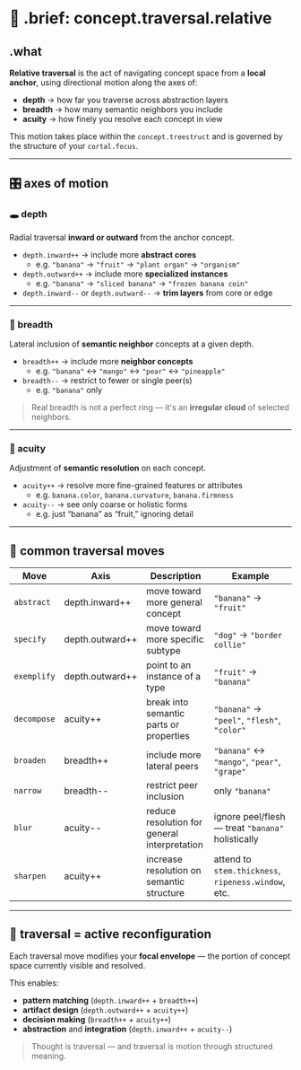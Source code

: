 # 🎯 .brief: concept.traversal.relative

## .what
**Relative traversal** is the act of navigating concept space from a **local anchor**, using directional motion along the axes of:

- **depth** → how far you traverse across abstraction layers
- **breadth** → how many semantic neighbors you include
- **acuity** → how finely you resolve each concept in view

This motion takes place within the `concept.treestruct` and is governed by the structure of your `cortal.focus`.

---

## 🎛️ axes of motion

### 🕳️ depth
Radial traversal **inward or outward** from the anchor concept.

- `depth.inward++` → include more **abstract cores**
  - e.g. `"banana"` → `"fruit"` → `"plant organ"` → `"organism"`
- `depth.outward++` → include more **specialized instances**
  - e.g. `"banana"` → `"sliced banana"` → `"frozen banana coin"`
- `depth.inward--` or `depth.outward--` → **trim layers** from core or edge

---

### 🔭 breadth
Lateral inclusion of **semantic neighbor** concepts at a given depth.

- `breadth++` → include more **neighbor concepts**
  - e.g. `"banana"` ↔ `"mango"` ↔ `"pear"` ↔ `"pineapple"`
- `breadth--` → restrict to fewer or single peer(s)
  - e.g. `"banana"` only

> Real breadth is not a perfect ring — it's an **irregular cloud** of selected neighbors.

---

### 🔬 acuity
Adjustment of **semantic resolution** on each concept.

- `acuity++` → resolve more fine-grained features or attributes
  - e.g. `banana.color`, `banana.curvature`, `banana.firmness`
- `acuity--` → see only coarse or holistic forms
  - e.g. just “banana” as “fruit,” ignoring detail

---

## 🧠 common traversal moves

| Move         | Axis       | Description                                   | Example                                              |
|--------------|------------|-----------------------------------------------|------------------------------------------------------|
| `abstract`   | depth.inward++  | move toward more general concept             | `"banana"` → `"fruit"`                               |
| `specify`    | depth.outward++ | move toward more specific subtype            | `"dog"` → `"border collie"`                          |
| `exemplify`  | depth.outward++ | point to an instance of a type               | `"fruit"` → `"banana"`                               |
| `decompose`  | acuity++        | break into semantic parts or properties      | `"banana"` → `"peel"`, `"flesh"`, `"color"`          |
| `broaden`    | breadth++       | include more lateral peers                   | `"banana"` ↔ `"mango"`, `"pear"`, `"grape"`          |
| `narrow`     | breadth--       | restrict peer inclusion                      | only `"banana"`                                      |
| `blur`       | acuity--        | reduce resolution for general interpretation | ignore peel/flesh — treat `"banana"` holistically    |
| `sharpen`    | acuity++        | increase resolution on semantic structure    | attend to `stem.thickness`, `ripeness.window`, etc.  |

---

## 🔁 traversal = active reconfiguration

Each traversal move modifies your **focal envelope** — the portion of concept space currently visible and resolved.

This enables:

- **pattern matching** (`depth.inward++` + `breadth++`)
- **artifact design** (`depth.outward++` + `acuity++`)
- **decision making** (`breadth++` + `acuity++`)
- **abstraction** and **integration** (`depth.inward++` + `acuity--`)

> Thought is traversal —
> and traversal is motion through structured meaning.
